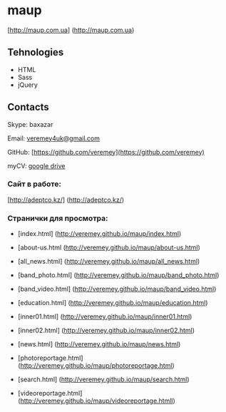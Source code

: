 # maup
[http://maup.com.ua] (http://maup.com.ua)

## Tehnologies

* HTML
* Sass
* jQuery

## Contacts

Skype: baxazar

Email: [veremey4uk@gmail.com](mailto:veremey4uk@gmail.com)

GitHub: [https://github.com/veremey](https://github.com/veremey)

myCV:  [google drive](https://drive.google.com/open?id=1TK9mt61RCe0p68Jt_lBX8pRnAtXPieYcpJr0OF9VwT0)

### Сайт в работе:

[http://adeptco.kz/] (http://adeptco.kz/)

### Странички для просмотра:

* [index.html] (http://veremey.github.io/maup/index.html)

* [about-us.html (http://veremey.github.io/maup/about-us.html)

* [all_news.html] (http://veremey.github.io/maup/all_news.html)

* [band_photo.html] (http://veremey.github.io/maup/band_photo.html)

* [band_video.html] (http://veremey.github.io/maup/band_video.html)

* [education.html] (http://veremey.github.io/maup/education.html)

* [inner01.html] (http://veremey.github.io/maup/inner01.html)

* [inner02.html] (http://veremey.github.io/maup/inner02.html)

* [news.html] (http://veremey.github.io/maup/news.html)

* [photoreportage.html] (http://veremey.github.io/maup/photoreportage.html)

* [search.html] (http://veremey.github.io/maup/search.html)

* [videoreportage.html] (http://veremey.github.io/maup/videoreportage.htmll)
